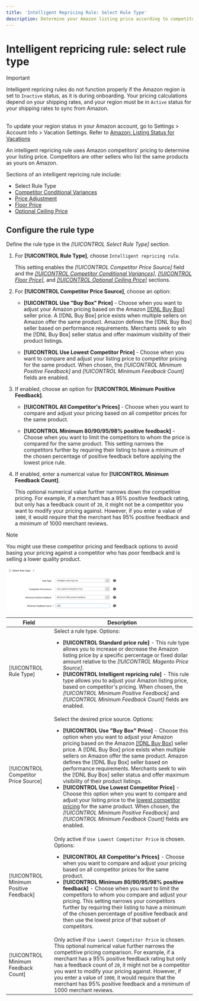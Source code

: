 ```yaml
---
title: 'Intelligent Repricing Rule: Select Rule Type'
description: Determine your Amazon listing price according to competitor pricing by creating an intelligent repricing rule.
---
```


# Intelligent repricing rule: select rule type

>[!IMPORTANT]
>
>Intelligent repricing rules do not function properly if the Amazon region is set to `Inactive` status, as it is during onboarding. Your pricing calculations depend on your shipping rates, and your region must be in `Active` status for your shipping rates to sync from Amazon.<br><br>
>
>To update your region status in your Amazon account, go to Settings > Account Info > Vacation Settings. Refer to [Amazon: Listing Status for Vacations](https://sellercentral.amazon.com/gp/help/help.html?itemID=200135620/"target="_blank)

An intelligent repricing rule uses Amazon competitors' pricing to determine your listing price. Competitors are other sellers who list the same products as yours on Amazon.

Sections of an intelligent repricing rule include:

- Select Rule Type
- [Competitor Conditional Variances](./competitor-conditional-variances.md)
- [Price Adjustment](./price-adjustment.md)
- [Floor Price](./floor-price.md)
- [Optional Ceiling Price](./optional-ceiling-price.md)

## Configure the rule type

Define the rule type in the _[!UICONTROL Select Rule Type]_ section.

1. For **[!UICONTROL Rule Type]**, choose `Intelligent repricing rule`.

   This setting enables the _[!UICONTROL Competitor Price Source]_ field and the [_[!UICONTROL Competitor Conditional Variances]_](./competitor-conditional-variances.md), [_[!UICONTROL Floor Price]_](./floor-price.md), and [_[!UICONTROL Optional Ceiling Price]_](./optional-ceiling-price.md) sections.

1. For **[!UICONTROL Competitor Price Source]**, choose an option:

   - **[!UICONTROL Use "Buy Box" Price]** - Choose when you want to adjust your Amazon pricing based on the Amazon [[!DNL Buy Box]](./buy-box-competitor-pricing.md) seller price. A [!DNL Buy Box] price exists when multiple sellers on Amazon offer the same product. Amazon defines the [!DNL Buy Box] seller based on performance requirements. Merchants seek to win the [!DNL Buy Box] seller status and offer maximum visibility of their product listings.

   - **[!UICONTROL Use Lowest Competitor Price]** - Choose when you want to compare and adjust your listing price to competitor pricing for the same product. When chosen, the _[!UICONTROL Minimum Positive Feedback]_ and _[!UICONTROL Minimum Feedback Count]_ fields are enabled.

1. If enabled, choose an option for **[!UICONTROL Minimum Positive Feedback]**.

   - **[!UICONTROL All Competitor's Prices]** - Choose when you want to compare and adjust your pricing based on all competitor prices for the same product.

   - **[!UICONTROL Minimum 80/90/95/98% positive feedback]** - Choose when you want to limit the competitors to whom the price is compared for the same product. This setting narrows the competitors further by requiring their listing to have a minimum of the chosen percentage of positive feedback before applying the lowest price rule.

1. If enabled, enter a numerical value for **[!UICONTROL Minimum Feedback Count]**.

   This optional numerical value further narrows down the competitive pricing. For example, if a merchant has a 95% positive feedback rating, but only has a feedback count of `20`, it might not be a competitor you want to modify your pricing against. However, if you enter a value of `1000`, it would require that the merchant has 95% positive feedback and a minimum of 1000 merchant reviews.

>[!NOTE]
>
>You might use these competitor pricing and feedback options to avoid basing your pricing against a competitor who has poor feedback and is selling a lower quality product.

![Intelligent repricing rule - select rule type](assets/ob-intelligent-price-rule-type.png)

|Field|Description|
|--- |--- |
|[!UICONTROL Rule Type]|Select a rule type. Options:<ul><li>**[!UICONTROL Standard price rule]** - This rule type allows you to increase or decrease the Amazon listing price by a specific percentage or fixed dollar amount relative to the _[!UICONTROL Magento Price Source]_. </li><li>**[!UICONTROL Intelligent repricing rule]** - This rule type allows you to adjust your Amazon listing price, based on competitor's pricing. When chosen, the _[!UICONTROL Minimum Positive Feedback]_ and _[!UICONTROL Minimum Feedback Count]_ fields are enabled.</li></ul>|
|[!UICONTROL Competitor Price Source]|Select the desired price source. Options:<ul><li>**[!UICONTROL Use "Buy Box" Price]** - Choose this option when you want to adjust your Amazon pricing based on the Amazon [[!DNL Buy Box]](./buy-box-competitor-pricing.md) seller price. A [!DNL Buy Box] price exists when multiple sellers on Amazon offer the same product. Amazon defines the [!DNL Buy Box] seller based on performance requirements. Merchants seek to win the [!DNL Buy Box] seller status and offer maximum visibility of their product listings.</li><li>**[!UICONTROL Use Lowest Competitor Price]** - Choose this option when you want to compare and adjust your listing price to the [lowest competitor pricing](./lowest-competitor-pricing.md) for the same product. When chosen, the _[!UICONTROL Minimum Positive Feedback]_ and _[!UICONTROL Minimum Feedback Count]_ fields are enabled.</li></ul> |
|[!UICONTROL Minimum Positive Feedback]|Only active if `Use Lowest Competitor Price` is chosen. Options:<ul><li>**[!UICONTROL All Competitor's Prices]** - Choose when you want to compare and adjust your pricing based on all competitor prices for the same product.</li><li>**[!UICONTROL Minimum 80/90/95/98% positive feedback]** - Choose when you want to limit the competitors to whom you compare and adjust your pricing. This setting narrows your competitors further by requiring their listing to have a minimum of the chosen percentage of positive feedback and then use the lowest price of that subset of competitors.</li></ul> |
|[!UICONTROL Minimum Feedback Count]|Only active if `Use Lowest Competitor Price` is chosen. This optional numerical value further narrows the competitive pricing comparison. For example, if a merchant has a 95% positive feedback rating but only has a feedback count of `20`, it might not be a competitor you want to modify your pricing against. However, if you enter a value of `1000`, it would require that the merchant has 95% positive feedback and a minimum of 1000 merchant reviews. |
